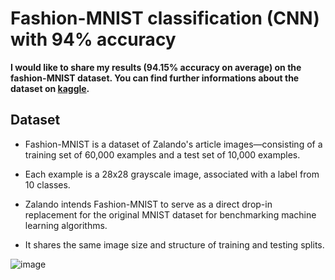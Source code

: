 # Fashion-MNIST classification (CNN) with 94% accuracy

**I would like to share my results (94.15% accuracy on average) on the fashion-MNIST dataset. You can find further informations about the dataset on [kaggle](https://www.kaggle.com/).** 

## Dataset
- Fashion-MNIST is a dataset of Zalando's article images—consisting of a training set of 60,000 examples and a test set of 10,000 examples.

- Each example is a 28x28 grayscale image, associated with a label from 10 classes.

- Zalando intends Fashion-MNIST to serve as a direct drop-in replacement for the original MNIST dataset for benchmarking machine learning algorithms.

- It shares the same image size and structure of training and testing splits.

![image](https://user-images.githubusercontent.com/44643948/163711016-6ae0b114-fc83-43b9-9cff-2d27d079dc2a.png)

